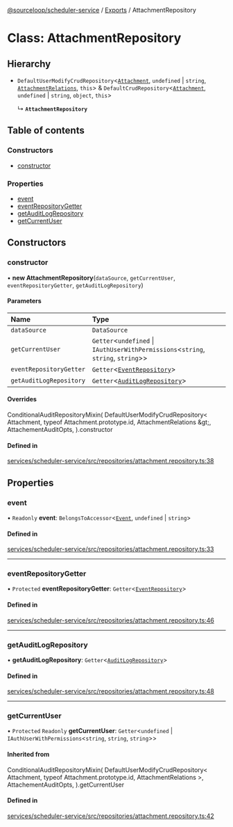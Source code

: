 [@sourceloop/scheduler-service](../README.md) / [Exports](../modules.md) / AttachmentRepository

# Class: AttachmentRepository

## Hierarchy

- `DefaultUserModifyCrudRepository`<[`Attachment`](Attachment.md), `undefined` \| `string`, [`AttachmentRelations`](../interfaces/AttachmentRelations.md), `this`\> & `DefaultCrudRepository`<[`Attachment`](Attachment.md), `undefined` \| `string`, `object`, `this`\>

  ↳ **`AttachmentRepository`**

## Table of contents

### Constructors

- [constructor](AttachmentRepository.md#constructor)

### Properties

- [event](AttachmentRepository.md#event)
- [eventRepositoryGetter](AttachmentRepository.md#eventrepositorygetter)
- [getAuditLogRepository](AttachmentRepository.md#getauditlogrepository)
- [getCurrentUser](AttachmentRepository.md#getcurrentuser)

## Constructors

### constructor

• **new AttachmentRepository**(`dataSource`, `getCurrentUser`, `eventRepositoryGetter`, `getAuditLogRepository`)

#### Parameters

| Name | Type |
| :------ | :------ |
| `dataSource` | `DataSource` |
| `getCurrentUser` | `Getter`<`undefined` \| `IAuthUserWithPermissions`<`string`, `string`, `string`\>\> |
| `eventRepositoryGetter` | `Getter`<[`EventRepository`](EventRepository.md)\> |
| `getAuditLogRepository` | `Getter`<[`AuditLogRepository`](AuditLogRepository.md)\> |

#### Overrides

ConditionalAuditRepositoryMixin(
  DefaultUserModifyCrudRepository&lt;
    Attachment,
    typeof Attachment.prototype.id,
    AttachmentRelations
  \&gt;,
  AttachementAuditOpts,
).constructor

#### Defined in

[services/scheduler-service/src/repositories/attachment.repository.ts:38](https://github.com/sourcefuse/loopback4-microservice-catalog/blob/68ec38a2a/services/scheduler-service/src/repositories/attachment.repository.ts#L38)

## Properties

### event

• `Readonly` **event**: `BelongsToAccessor`<[`Event`](Event.md), `undefined` \| `string`\>

#### Defined in

[services/scheduler-service/src/repositories/attachment.repository.ts:33](https://github.com/sourcefuse/loopback4-microservice-catalog/blob/68ec38a2a/services/scheduler-service/src/repositories/attachment.repository.ts#L33)

___

### eventRepositoryGetter

• `Protected` **eventRepositoryGetter**: `Getter`<[`EventRepository`](EventRepository.md)\>

#### Defined in

[services/scheduler-service/src/repositories/attachment.repository.ts:46](https://github.com/sourcefuse/loopback4-microservice-catalog/blob/68ec38a2a/services/scheduler-service/src/repositories/attachment.repository.ts#L46)

___

### getAuditLogRepository

• **getAuditLogRepository**: `Getter`<[`AuditLogRepository`](AuditLogRepository.md)\>

#### Defined in

[services/scheduler-service/src/repositories/attachment.repository.ts:48](https://github.com/sourcefuse/loopback4-microservice-catalog/blob/68ec38a2a/services/scheduler-service/src/repositories/attachment.repository.ts#L48)

___

### getCurrentUser

• `Protected` `Readonly` **getCurrentUser**: `Getter`<`undefined` \| `IAuthUserWithPermissions`<`string`, `string`, `string`\>\>

#### Inherited from

ConditionalAuditRepositoryMixin(
  DefaultUserModifyCrudRepository<
    Attachment,
    typeof Attachment.prototype.id,
    AttachmentRelations
  \>,
  AttachementAuditOpts,
).getCurrentUser

#### Defined in

[services/scheduler-service/src/repositories/attachment.repository.ts:42](https://github.com/sourcefuse/loopback4-microservice-catalog/blob/68ec38a2a/services/scheduler-service/src/repositories/attachment.repository.ts#L42)
